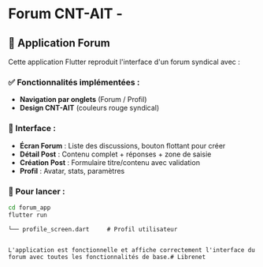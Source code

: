 # Forum CNT-AIT - 

## 📱 Application Forum

Cette application Flutter reproduit l'interface d'un forum syndical avec :

### ✅ Fonctionnalités implémentées :
- **Navigation par onglets** (Forum / Profil)
- **Design CNT-AIT** (couleurs rouge syndical)

### 🎨 Interface :
- **Écran Forum** : Liste des discussions, bouton flottant pour créer
- **Détail Post** : Contenu complet + réponses + zone de saisie
- **Création Post** : Formulaire titre/contenu avec validation
- **Profil** : Avatar, stats, paramètres

### 🚀 Pour lancer :
```bash
cd forum_app
flutter run
```


    └── profile_screen.dart     # Profil utilisateur
```

L'application est fonctionnelle et affiche correctement l'interface du forum avec toutes les fonctionnalités de base.# Librenet
